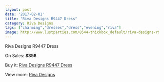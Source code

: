 ```yaml
---
layout: post
date: '2017-02-01'
title: "Riva Designs R9447 Dress"
category: Riva Designs
tags: ["charming","dresses","dress","evening","riva"]
image: http://www.lustparties.com/8544-thickbox_default/riva-designs-r9447-dress.jpg
---
```

Riva Designs R9447 Dress

On Sales: **$358**
<a href="https://www.lustparties.com/en/riva-designs/2911-riva-designs-r9447-dress.html"><amp-img layout="responsive" width="600" height="600" src="//www.lustparties.com/8544-thickbox_default/riva-designs-r9447-dress.jpg" alt="Riva Designs R9447 Dress 0" /></a>
<a href="https://www.lustparties.com/en/riva-designs/2911-riva-designs-r9447-dress.html"><amp-img layout="responsive" width="600" height="600" src="//www.lustparties.com/8545-thickbox_default/riva-designs-r9447-dress.jpg" alt="Riva Designs R9447 Dress 1" /></a>

Buy it: [Riva Designs R9447 Dress](https://www.lustparties.com/en/riva-designs/2911-riva-designs-r9447-dress.html "Riva Designs R9447 Dress")

View more: [Riva Designs](https://www.lustparties.com/en/6-riva-designs "Riva Designs")